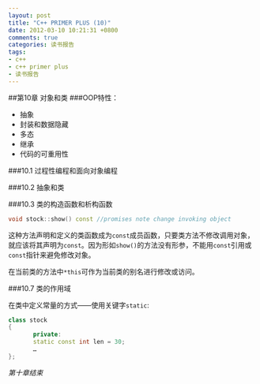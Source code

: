```yaml
---
layout: post
title: "C++ PRIMER PLUS (10)"
date: 2012-03-10 10:21:31 +0800
comments: true
categories: 读书报告
tags:
- c++
- c++ primer plus
- 读书报告
---
```

##第10章 对象和类
###OOP特性：
- 抽象
- 封装和数据隐藏
- 多态
- 继承
- 代码的可重用性

###10.1 过程性编程和面向对象编程

###10.2 抽象和类

###10.3 类的构造函数和析构函数
```cpp
void stock::show() const //promises note change invoking object
```
这种方法声明和定义的类函数成为`const`成员函数，只要类方法不修改调用对象，就应该将其声明为`const`。因为形如`show()`的方法没有形参，不能用`const`引用或`const`指针来避免修改对象。

在当前类的方法中`*this`可作为当前类的别名进行修改或访问。

###10.7 类的作用域

在类中定义常量的方式——使用关键字`static`:
```cpp
class stock
{
       private:
       static const int len = 30;
       …
};
```
*第十章结束*